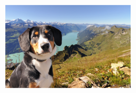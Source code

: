 
<p align="center">
     <!--Read what I'm thinking about at <a href="https://allshire.org">allshire.org</a>., or listen at <a href="https://timehorizons.org">Time Horizons</a>. -->
    <br> <br>
    <img width="80%" src="https://github.com/ArthurAllshire/ArthurAllshire/blob/master/winston.jpg" alt="dog-and-mountains">
</p>

